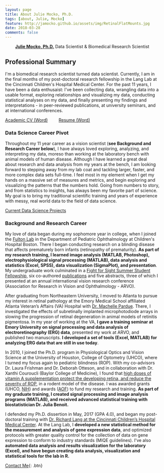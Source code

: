 ```yaml
---
layout: page
title: About Julie Mocko, Ph.D.
tags: [about, Julie, Mocko]
feature: http://jamocko.github.io/assets/img/RetinalFlatMounts.jpg
date: 2018-03-28
comments: false
---
```

    
<center><a href="http://juliemocko.com/"><b>Julie Mocko, Ph.D.</b></a> Data Scientist & Biomedical Research Scientist</center>

## Professional Summary

I'm a biomedical research scientist turned data scientist. Currently, I am in the final months of my post-doctoral research fellowship in the Lang Lab at the Cincinnati Children's Hospital Medical Center.  For the past 11 years, I have been a data enthusaist: I've been collecting data, wrangling data into a usable format, exploring relationships and visualizing my data, conducting statistical analyses on my data, and finally presenting my findings and interpretations - in peer-reviewed publications, at university seminars, and at international conferences.

<a href="http://jamocko.github.io/assets/docs/JulieMocko_CV.docx" class="btn btn-info">Academic CV (Word)</a> &emsp; &emsp;<a href="http://jamocko.github.io/assets/docs/JulieMocko_Resume.docx" class="btn btn-info">Resume (Word)</a>

### Data Science Career Pivot
Throughout my 11 year career as a vision scientist (**see Background and Research Career below**), I have always loved exploring, analyzing, and interpreting my data, moreso than working at the laboratory bench with animal models of human disease.  Although I have learned a great deal about research and data analysis from my years at the bench, I am looking forward to stepping away from my lab coat and tackling larger, faster, and more complex data sets full-time.  I feel most in my element when I get my hands on a massive set of measures and metrics, and begin exploring and visualizing the patterns that the numbers hold.  Going from numbers to story, and from statistics to insights, has always been my favorite part of science.  My goal is to bring my traditional scientific training and years of experience with messy, real world data to the field of data science.

<div markdown="0"><a href="http://juliemocko.com/projects/" class="btn btn-info">Current Data Science Projects</a></div>

### Background and Research Career
My love of data began during my sophomore year in college, when I joined the [Fulton Lab](http://www.infantvision.org/alumni--collaborators.html) in the Department of Pediatric Ophthalmology at Children's Hospital Boston. There I began conducting research on a blinding disease that affects prematurely born infants (retinopathy of prematurity).  **As part of my research training, I learned image analysis (MATLAB, Photoshop), electrophysiological signal processing (MATLAB), data analysis and statistics (Excel, SPSS), data visualization (SigmaPlot), and presentation**. My undergraduate work culminated in a [Fight for Sight Summer Student Fellowship](https://www.fightforsight.org/Grants/Awardees/AwardeeProfile/profile/1979/), six co-authored [publications](https://scholar.google.com/citations?user=99ESO_8AAAAJ&hl=en ) and five abstracts, three of which I presented at an annual international vision research conference (Association for Research in Vision and Ophthalmology  - ARVO). 

After graduating from Northeastern University, I moved to Atlanta to pursue my interest in retinal pathology at the Emory Medical School affiliated Atlanta Veteran’s Affairs (VA) Hospital with [Dr. Machelle Pardue](http://www.varrd.emory.edu/people/machelle-pardue/). There, I investigated the effects of subretinally implanted microphotodiode arrays in slowing the progression of retinal degeneration in animal models of retinitis pigmentosa. In my year of working at the VA, **I gave a training seminar at Emory University on signal processing and data analysis of electroretinography (ERG) data**, presented my work at ARVO, and published two manuscripts.  **I developed a set of tools (Excel, MATLAB) for analyzing ERG data that are still in use today**.

In 2010, I joined the Ph.D. program in Physiological Optics and Vision Science at the University of Houston, College of Optometry (UHCO), where I turned my focus again to pediatric blindness (ROP). With my co-advisors Dr. Laura Frishman and Dr. Deborah Otteson, and in collaboration with Dr. Xanthi Couroucli (Baylor College of Medicine), I found that [high doses of vitamin A supplementation protect the developing retina, and reduce the severity of ROP](http://optometrytimes.modernmedicine.com/optometrytimes/news/new-research-and-product-launches-kick-aao-meeting?page=0,9), in a rodent model of the disease. I was awarded grants (UHCO, [NIH](http://grantome.com/grant/NIH/P30-EY007551-02)) and awards ([AOF](https://www.aaopt.org/home/aaof/programs/programs-for-graduate-students/programs-graduates/ezell-fellows-historical-listing)) to fund my research and training.  **As part of my graduate training, I created signal processing and image analysis programs (MATLAB), and received advanced statistical training with biostatistician Dr. Julia Benoit.**

I defended my Ph.D. dissertion in May, 2017 (GPA 4.0), and began my post-doctoral training with [Dr. Richard Lang at the Cincinnati Children’s Hospital Medical Center](https://www.cincinnatichildrens.org/research/divisions/o/ophthalmology/labs/lang).  At the Lang Lab, I **developed a new statistical method for the measurement and analysis of gene expression data**, and optimized protocols with greater quality control for the collection of data on gene expression to conform to industry standards (MIQE guidelines).  I've also  **automated data analysis and results visualization for the laboratory (Excel), and have begun creating data analysis, visualization and statistical tools for the lab in R.**

      
[Contact Me](mailto:jmocko@gmail.com){: .btn}

